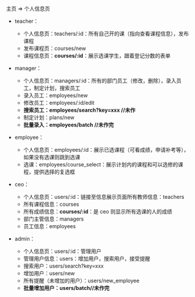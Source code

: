 主页 => 个人信息页

- teacher：
  - 个人信息页：teachers/:id：所有自己开的课（指向查看课程信息），发布课程
  - 发布课程页：courses/new
  - 课程信息页：**courses/:id**：展示选课学生，跟着登记分数的表单
- manager：
  - 个人信息页：managers/:id：所有的部门员工（修改，删除），录入员工，制定计划，搜索员工
  - 录入员工：employees/new
  - 修改员工：employees/:id/edit
  - **搜索员工：employees/search?key=xxx //未作**
  - 制定计划：plans/new
  - **批量录入：employees/batch //未作完**
- employee：
  - 个人信息页：employees/:id：展示已选课程（可看成绩，申请补考等），如果没有选课则跳到选课
  - 选课：employees/course_select：展示计划内的课程和可以选修的课程，提供选择的复选框
- ceo：
  - 个人信息页：users/:id：链接至信息展示页面所有教师信息：teachers
  - 所有课程信息：courses
  - 所有成绩信息：**courses/:id**：是 ceo 则显示所有选课的人的成绩
  - 部门主管信息：managers
  - 员工信息：employees
- admin：
  - 个人信息页：users/:id：管理用户
  - 管理用户信息：users：增加用户，搜索用户，接受提醒
  - 搜索用户：users/search?key=xxx
  - 增加用户：users/new
  - 所有提醒（未增加的用户）：users/new_employee
  - **批量增加用户：users/batch//未作完**

  ​

